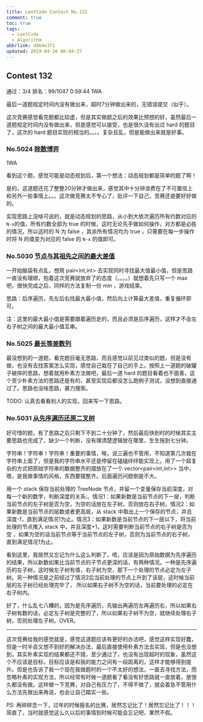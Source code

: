 ```yaml
---
title: LeetCode Contest No.132
comment: true
toc: true
tags:
  - LeetCode
  - Algorithm
abbrlink: d064e371
updated: 2019-04-16 00:04:27
---
```



## Contest 132

通过：3/4  排名：99/1047  0:59:44  1WA

最后一道题规定时间内没有做出来，超时7分钟做出来的，无错误提交（似乎）。

这次竞赛感觉看完题都比较虚，但是其实做题之后的效果比预想的好，虽然最后一道题规定时间内没有做出来，但是感觉可以接受，也是很久没有出过 hard 的题目了，这次的 hard 题目实现的相当的。。。。复杂且乱，但是能做出来就是好事。
### No.5024 [除数博弈](https://leetcode-cn.com/contest/weekly-contest-132/problems/divisor-game/)

1WA

看到这个题，感觉可能是动态规划后，第一个想法：动态规划都是简单的题了啊！

是的，这道题还花了整整20分钟才做出来，感觉其中十分钟浪费在了不可置信上和另外一些事情上。。。这次做竞赛太不专心了，批评一下自己，竞赛还是要好好做的。

实现思路上没啥可说的，就是动态规划的思路，从小到大依次遍历所有约数对应的```N-x```的值，所有约数全部为 true 的时候，这时无论先手做如何操作，对方都是必胜的情况，所以这时的 N 为 false ，其余所有情况均为 true ，只需要在每一步操作时将 N 的值变为对应的 false 的 ```N-x``` 的值即可。


### No.5030 [节点与其祖先之间的最大差值](https://leetcode-cn.com/contest/weekly-contest-132/problems/maximum-difference-between-node-and-ancestor/)

一开始脑袋有点乱，想用 pair<int,int> 去实现同时寻找最大值最小值，但是思路一直没有理顺，抱着这次竞赛就放弃了的态度（。。。。）就想着先只写一个 max 吧，很快完成之后，同样的方法复制一份 min ，游戏结束。

思路：后序遍历，先左后右找最大最小值，然后向上计算最大差值，重复循环即可。

注：这里的最大最小值是需要跟着遍历走的，而且必须是后序遍历，这样才不会左右子树之间的最大最小值互串。

### No.5025 [最长等差数列](https://leetcode-cn.com/contest/weekly-contest-132/problems/longest-arithmetic-sequence/)

最没想到的一道题，看完题目毫无思路，而且感觉以前见过类似的题，但是没有做，也没有去找答案怎么实现，感觉自己栽在了自己的手上。按照上一道题的破罐子破摔的思路，想着就用朴素方法做吧，最后一道 hard 的题目看着也不面善，这个至少朴素方法的思路还是有的，甚至实现后都没怎么跑例子测试，没想到直接通过了。思路也没啥思路，暴力搜索。

TODO: 认真去看看别人的实现，回来写一下思路。

### No.5031 [从先序遍历还原二叉树](https://leetcode-cn.com/contest/weekly-contest-132/problems/recover-a-tree-from-preorder-traversal/)

好可惜的题，有了思路之后只剩下不到二十分钟了，然后最后快到时的时候其实主要思路也完成了，缺少一个判断，没有理清楚逻辑放在哪里，生生拖到七分钟。

字符串！字符串！字符串！重要的事情，唉，说三遍也不管用，不知道第几次栽在字符串上面了，但是我的字符串水平还是停留在磕磕绊绊能实现上。用了一个超复杂的方式把原始字符串的数据整齐的摆放在了一个 vector<pair<int,int>> 当中，嗯，是我做事情的风格，东西要摆整齐。后面遍历问题倒是不大。

用一个 stack 保存当前处理的 TreeNode 节点，并留一个变量保存当前深度，对每一个新的数字，判断深度的关系:。情况1：如果新数是当前节点的下一层，判断当前节点的左子树是否为空，为空的话放在左子树，否则放在右子树。情况2：如果新数是当前节点的层数或者更高层，从 stack 中取出上一个保存的节点，并且深度-1，直到满足情况1为止。情况3：如果新数是当前节点的下一层以下，将当前处理的节点推入 stack 中，并且深度+1，这时需要判断当前节点的右子树是否为空 ，如果为空的话当前节点等于当前节点的左子树，否则为当前节点的右子树，直到满足情况1为止。

看到这里，我居然又忘记为什么这么判断了，唔，应该是因为原始数据为先序遍历的结果，所以新数如果比当前节点的子节点更深的话，有两种情况。一种是先序遍历的左子树，这时候左子树有值，右子树为空，那下一个处理的节点必定为左子树。另一种情况是之前经过了情况2后当前处理的节点上升到了该层，这时候当前层的左子树已经处理完毕了， 所以如果右子树不为空的话，当前要处理的必定在右子树内。

好了，什么乱七八糟的，因为是先序遍历，先输出再遍历左再遍历右，所以如果右子树有数的话，必定左子树是完整的了，所以如果右子树不为空，就继续处理右子树，否则处理左子树。OVER。

---

这次竞赛给我的感觉就是，感觉这道题应该有更好的办法吧，感觉这样实现好蠢，但是一时半会又想不到好的解决办法，最后直接使用朴素方法去实现，但是也没想到，其实朴素实现的结果都还不错，至少通过了，也没有出现超时的现象，虽然这个不应该是目标，目标应该是和我的能力之间有一段距离的，这样才能够得到提升。但是也告诉了我一个现在我做题时的一个不太好的想法，一直去寻找方法，而忽略朴素的实现方法，所以经常有时候一道题看了看没有好思路就一直放着，放很久都没有做。这样做一下竞赛，对自己有压力了，不得不做了，就会着急不管用什么方法先做出来再说，也会让自己踏实一些。


PS: 再碎碎念一下，过年的时候报名的比赛，居然忘记比了！居然忘记比了！！！简直了，当时就感觉这么久以后的事情到时候可能会忘记吧，果然不假。
